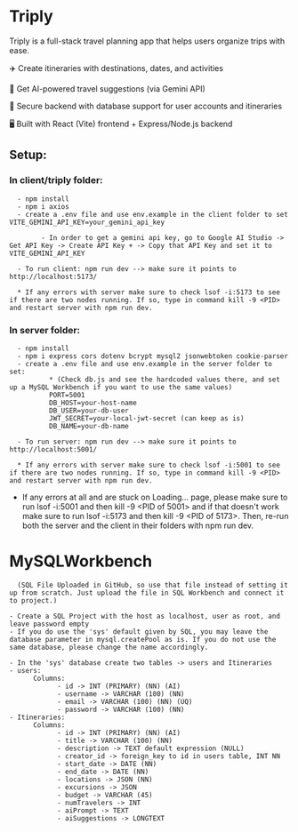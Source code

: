 # Triply

Triply is a full-stack travel planning app that helps users organize trips with ease.

✈️ Create itineraries with destinations, dates, and activities

🤖 Get AI-powered travel suggestions (via Gemini API)

💾 Secure backend with database support for user accounts and itineraries

🖥️ Built with React (Vite) frontend + Express/Node.js backend 

## Setup:

### In client/triply folder:
      - npm install
      - npm i axios
      - create a .env file and use env.example in the client folder to set VITE_GEMINI_API_KEY=your_gemini_api_key

            - In order to get a gemini api key, go to Google AI Studio -> Get API Key -> Create API Key + -> Copy that API Key and set it to VITE_GEMINI_API_KEY

      - To run client: npm run dev --> make sure it points to http://localhost:5173/

      * If any errors with server make sure to check lsof -i:5173 to see if there are two nodes running. If so, type in command kill -9 <PID> and restart server with npm run dev.

### In server folder:
      - npm install
      - npm i express cors dotenv bcrypt mysql2 jsonwebtoken cookie-parser
      - create a .env file and use env.example in the server folder to set:
              * (Check db.js and see the hardcoded values there, and set up a MySQL Workbench if you want to use the same values)
              PORT=5001
              DB_HOST=your-host-name
              DB_USER=your-db-user
              JWT_SECRET=your-local-jwt-secret (can keep as is)
              DB_NAME=your-db-name
              
      - To run server: npm run dev --> make sure it points to http://localhost:5001/

      * If any errors with server make sure to check lsof -i:5001 to see if there are two nodes running. If so, type in command kill -9 <PID> and restart server with npm run dev.

 * If any errors at all and are stuck on Loading... page, please make sure to run lsof -i:5001 and then kill -9 <PID of 5001> and if that doesn't work make sure to run lsof -i:5173 and then kill -9 <PID of 5173>. Then, re-run both the server and the client in their folders with npm run dev.
   
# MySQLWorkbench
      (SQL File Uploaded in GitHub, so use that file instead of setting it up from scratch. Just upload the file in SQL Workbench and connect it to project.)
      
    - Create a SQL Project with the host as localhost, user as root, and leave password empty
    - If you do use the 'sys' default given by SQL, you may leave the database parameter in mysql.createPool as is. If you do not use the same database, please change the name accordingly.

    - In the 'sys' database create two tables -> users and Itineraries
    - users:
          Columns:
                - id -> INT (PRIMARY) (NN) (AI)
                - username -> VARCHAR (100) (NN)
                - email -> VARCHAR (100) (NN) (UQ)
                - password -> VARCHAR (100) (NN)
    - Itineraries:
          Columns:
                - id -> INT (PRIMARY) (NN) (AI)
                - title -> VARCHAR (100) (NN)
                - description -> TEXT default expression (NULL)
                - creator_id -> foreign_key to id in users table, INT NN
                - start_date -> DATE (NN)
                - end_date -> DATE (NN)
                - locations -> JSON (NN)
                - excursions -> JSON
                - budget -> VARCHAR (45)
                - numTravelers -> INT
                - aiPrompt -> TEXT
                - aiSuggestions -> LONGTEXT
                

